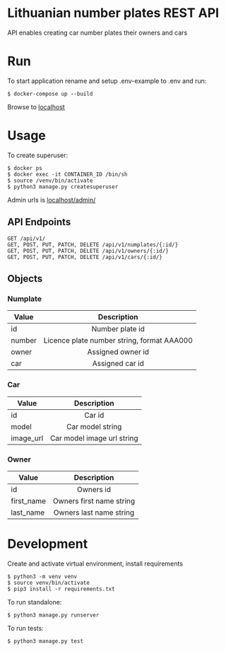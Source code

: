# Lithuanian number plates REST API

API enables creating car number plates their owners and cars

# Run

To start application rename and setup .env-example to .env and run:

    $ docker-compose up --build
    
Browse to [localhost](http://localhost)

# Usage

To create superuser:

    $ docker ps
    $ docker exec -it CONTAINER_ID /bin/sh
    $ source /venv/bin/activate
    $ python3 manage.py createsuperuser

Admin urls is [localhost/admin/](http://localhost/admin/)
    
## API Endpoints

    GET /api/v1/
    GET, POST, PUT, PATCH, DELETE /api/v1/numplates/{:id/}
    GET, POST, PUT, PATCH, DELETE /api/v1/owners/{:id/}
    GET, POST, PUT, PATCH, DELETE /api/v1/cars/{:id/}

## Objects

### Numplate

| Value  | Description                                |
| ------ |:------------------------------------------:|
| id     | Number plate id                            |
| number | Licence plate number string, format AAA000 |
| owner  | Assigned owner id                          |
| car    | Assigned car id                            |

### Car

| Value     | Description                |
| --------- |:--------------------------:|
| id        | Car id                     |
| model     | Car model string           |
| image_url | Car model image url string |

### Owner

| Value      | Description              |
| ---------- |:------------------------:|
| id         | Owners id                |
| first_name | Owners first name string |
| last_name  | Owners last name string  |

# Development

Create and activate virtual environment, install requirements

    $ python3 -m venv venv
    $ source venv/bin/activate
    $ pip3 install -r requirements.txt
    
To run standalone:

    $ python3 manage.py runserver

To run tests:

    $ python3 manage.py test
